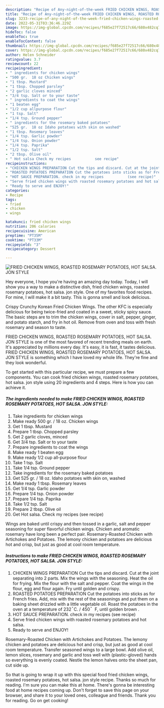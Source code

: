 ```yaml
---
description: "Recipe of Any-night-of-the-week FRIED CHICKEN WINGS, ROASTED ROSEMARY POTATOES, HOT SALSA. JON STYLE"
title: "Recipe of Any-night-of-the-week FRIED CHICKEN WINGS, ROASTED ROSEMARY POTATOES, HOT SALSA. JON STYLE"
slug: 3233-recipe-of-any-night-of-the-week-fried-chicken-wings-roasted-rosemary-potatoes-hot-salsa-jon-style
date: 2022-05-31T03:36:46.229Z
image: https://img-global.cpcdn.com/recipes/f685e27f72517c66/680x482cq70/fried-chicken-wings-roasted-rosemary-potatoes-hot-salsa-jon-style-recipe-main-photo.jpg
hideToc: false
enableToc: true
enableTocContent: false
thumbnail: https://img-global.cpcdn.com/recipes/f685e27f72517c66/680x482cq70/fried-chicken-wings-roasted-rosemary-potatoes-hot-salsa-jon-style-recipe-main-photo.jpg
cover: https://img-global.cpcdn.com/recipes/f685e27f72517c66/680x482cq70/fried-chicken-wings-roasted-rosemary-potatoes-hot-salsa-jon-style-recipe-main-photo.jpg
author: Helen Schneider
ratingvalue: 3.7
reviewcount: 22
recipeingredient:
- " ingredients for chicken wings"
- "500 gr.  18 oz Chicken wings"
- "1 tbsp. Mustard"
- "1 tbsp. Chopped parsley"
- "2 garlic cloves minced"
- "3/4 tsp. Salt or to your taste"
- " ingredients to coat the wings"
- "1 beaten egg"
- "1/2 cup allpurpose flour"
- "1 tsp. Salt"
- "1/4 tsp. Ground pepper"
- " ingredients for the rosemary baked potatoes"
- "525 gr.  18 oz Idaho potatoes with skin on washed"
- "1 tbsp. Rosemary leaves"
- "1/4 tsp. Garlic powder"
- "1/4 tsp. Onion powder"
- "1/4 tsp. Paprika"
- "1/2 tsp. Salt"
- "2 tbsp. Olive oil"
- " Hot salsa Check my recipes           see recipe"
recipeinstructions:
- "CHICKEN WINGS PREPARATION Cut the tips and discard. Cut at the joint separating into 2 parts. Mix the wings with the seasoning. Heat the oil for frying. Mix the flour with the salt and pepper. Coat the wings in the flour, egg and flour again. Fry until golden and crispy."
- "ROASTED POTATOES PREPARATION Cut the potatoes into sticks as for French fries. Add, mix with the rest of the seasonings and put them on a baking sheet drizzled with a little vegetable oil. Roast the potatoes in the oven at a temperature of 232 ֯ C. / 450 ֯   F, until golden brown ."
- "HOT SAUCE PREPARATION. check in my recipes           (see recipe)"
- "Serve fried chicken wings with roasted rosemary potatoes and hot salsa."
- "Ready to serve and ENJOY!"
categories:
- Recipe
tags:
- fried
- chicken
- wings

katakunci: fried chicken wings 
nutrition: 206 calories
recipecuisine: American
preptime: "PT35M"
cooktime: "PT33M"
recipeyield: "3"
recipecategory: Dessert

---
```



![FRIED CHICKEN WINGS, ROASTED ROSEMARY POTATOES, HOT SALSA. JON STYLE](https://img-global.cpcdn.com/recipes/f685e27f72517c66/680x482cq70/fried-chicken-wings-roasted-rosemary-potatoes-hot-salsa-jon-style-recipe-main-photo.jpg)

Hey everyone, I hope you're having an amazing day today. Today, I will show you a way to make a distinctive dish, fried chicken wings, roasted rosemary potatoes, hot salsa. jon style. One of my favorites food recipes. For mine, I will make it a bit tasty. This is gonna smell and look delicious.

Crispy Crunchy Korean Fried Chicken Wings. The other KFC is especially delicious for being twice-fried and coated in a sweet, sticky spicy sauce. The basic steps are to trim the chicken wings, cover in salt, pepper, ginger, and potato starch, and fry in hot oil. Remove from oven and toss with fresh rosemary and season to taste.

FRIED CHICKEN WINGS, ROASTED ROSEMARY POTATOES, HOT SALSA. JON STYLE is one of the most favored of recent trending meals on earth. It's appreciated by millions every day. It's easy, it is fast, it tastes delicious. FRIED CHICKEN WINGS, ROASTED ROSEMARY POTATOES, HOT SALSA. JON STYLE is something which I have loved my whole life. They're fine and they look wonderful.


To get started with this particular recipe, we must prepare a few components. You can cook fried chicken wings, roasted rosemary potatoes, hot salsa. jon style using 20 ingredients and 4 steps. Here is how you can achieve it.

<!--inarticleads1-->

##### The ingredients needed to make FRIED CHICKEN WINGS, ROASTED ROSEMARY POTATOES, HOT SALSA. JON STYLE:

1. Take  ingredients for chicken wings
1. Make ready 500 gr. / 18 oz. Chicken wings
1. Get 1 tbsp. Mustard
1. Prepare 1 tbsp. Chopped parsley
1. Get 2 garlic cloves, minced
1. Get 3/4 tsp. Salt or to your taste
1. Prepare  ingredients to coat the wings
1. Make ready 1 beaten egg
1. Make ready 1/2 cup all-purpose flour
1. Take 1 tsp. Salt
1. Take 1/4 tsp. Ground pepper
1. Take  ingredients for the rosemary baked potatoes
1. Get 525 gr. / 18 oz. Idaho potatoes with skin on, washed
1. Make ready 1 tbsp. Rosemary leaves
1. Get 1/4 tsp. Garlic powder
1. Prepare 1/4 tsp. Onion powder
1. Prepare 1/4 tsp. Paprika
1. Take 1/2 tsp. Salt
1. Prepare 2 tbsp. Olive oil
1. Get  Hot salsa. Check my recipes           (see recipe)


Wings are baked until crispy and then tossed in a garlic, salt and pepper seasoning for super flavorful chicken wings. Chicken and aromatic rosemary have long been a perfect pair. Rosemary-Roasted Chicken with Artichokes and Potatoes. The lemony chicken and potatoes are delicious hot and crisp, but just as good at cool room temperature. 

<!--inarticleads2-->

##### Instructions to make FRIED CHICKEN WINGS, ROASTED ROSEMARY POTATOES, HOT SALSA. JON STYLE:

1. CHICKEN WINGS PREPARATION Cut the tips and discard. Cut at the joint separating into 2 parts. Mix the wings with the seasoning. Heat the oil for frying. Mix the flour with the salt and pepper. Coat the wings in the flour, egg and flour again. Fry until golden and crispy.
1. ROASTED POTATOES PREPARATION Cut the potatoes into sticks as for French fries. Add, mix with the rest of the seasonings and put them on a baking sheet drizzled with a little vegetable oil. Roast the potatoes in the oven at a temperature of 232 ֯ C. / 450 ֯   F, until golden brown .
1. HOT SAUCE PREPARATION. check in my recipes           (see recipe)
1. Serve fried chicken wings with roasted rosemary potatoes and hot salsa.
1. Ready to serve and ENJOY!

Rosemary-Roasted Chicken with Artichokes and Potatoes. The lemony chicken and potatoes are delicious hot and crisp, but just as good at cool room temperature. Transfer seasoned wings to a large bowl. Add olive oil, lemon slices, rosemary and garlic and toss well with (plastic-gloved) hands so everything is evenly coated. Nestle the lemon halves onto the sheet pan, cut side up. 

So that is going to wrap it up with this special food fried chicken wings, roasted rosemary potatoes, hot salsa. jon style recipe. Thanks so much for reading. I'm sure you can make this at home. There's gonna be interesting food at home recipes coming up. Don't forget to save this page on your browser, and share it to your loved ones, colleague and friends. Thank you for reading. Go on get cooking!
